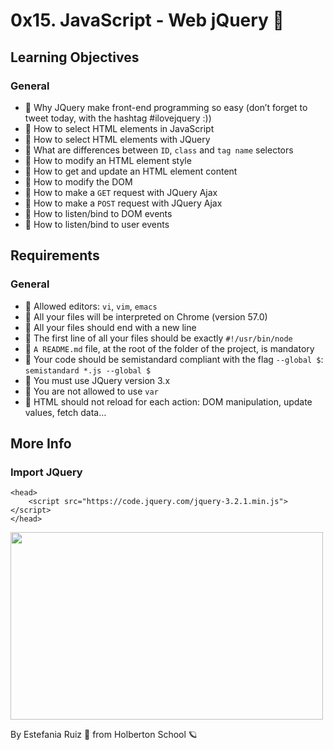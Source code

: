 # 0x15. JavaScript - Web jQuery 🎩
## Learning Objectives
### General
- 📖 Why JQuery make front-end programming so easy (don’t forget to tweet today, with the hashtag #ilovejquery :))
- 📖 How to select HTML elements in JavaScript
- 📖 How to select HTML elements with JQuery
- 📖 What are differences between `ID`, `class` and `tag name` selectors
- 📖 How to modify an HTML element style
- 📖 How to get and update an HTML element content
- 📖 How to modify the DOM
- 📖 How to make a `GET` request with JQuery Ajax
- 📖 How to make a `POST` request with JQuery Ajax
- 📖 How to listen/bind to DOM events
- 📖 How to listen/bind to user events

## Requirements
### General
- 🚩 Allowed editors: `vi`, `vim`, `emacs`
- 🚩 All your files will be interpreted on Chrome (version 57.0)
- 🚩 All your files should end with a new line
- 🚩 The first line of all your files should be exactly `#!/usr/bin/node`
- 🚩 `A README.md` file, at the root of the folder of the project, is mandatory
- 🚩 Your code should be semistandard compliant with the flag `--global $`: `semistandard *.js --global $`
- 🚩 You must use JQuery version 3.x
- 🚩 You are not allowed to use `var`
- 🚩 HTML should not reload for each action: DOM manipulation, update values, fetch data…

## More Info
### Import JQuery
```
<head>
    <script src="https://code.jquery.com/jquery-3.2.1.min.js"></script>
</head>
```

<img src="https://s3.amazonaws.com/intranet-projects-files/holbertonschool-higher-level_programming+/305/1f1ihd.jpg" width="500" height= "300"/>

By Estefania Ruiz 🦌 from Holberton School 🪐